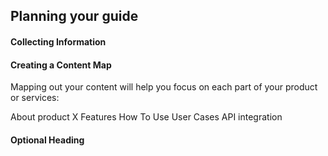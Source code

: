 
## Planning your guide

#### Collecting Information



#### Creating a Content Map

Mapping out your content will help you focus on each part of your product or services:

About product X
Features
How To Use
User Cases
API integration

#### Optional Heading
